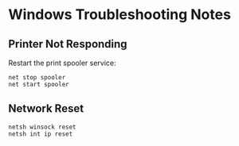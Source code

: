 # Windows Troubleshooting Notes

## Printer Not Responding
Restart the print spooler service:
```
net stop spooler
net start spooler
```

## Network Reset
```
netsh winsock reset
netsh int ip reset
```